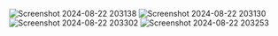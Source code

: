 ![Screenshot 2024-08-22 203138](https://github.com/user-attachments/assets/f82537ed-241b-42c0-8afb-78215a221586)
![Screenshot 2024-08-22 203130](https://github.com/user-attachments/assets/20441331-679e-4449-bc95-665493cf138f)
![Screenshot 2024-08-22 203302](https://github.com/user-attachments/assets/d58bc225-6a04-4b4d-892c-ee5a1431b5c8)
![Screenshot 2024-08-22 203253](https://github.com/user-attachments/assets/2ee4f284-e7df-4cf8-b945-a7e13c079ed9)
